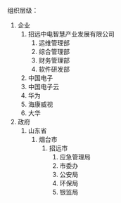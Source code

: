 组织层级：

1. 企业
    1. 招远中电智慧产业发展有限公司
        1. 运维管理部
        2. 综合管理部
        3. 财务管理部
        4. 软件研发部
    2. 中国电子
    3. 中国电子云
    4. 华为
    5. 海康威视
    6. 大华
2. 政府
    1. 山东省
        1. 烟台市
            1. 招远市
                1. 应急管理局
                2. 市委办
                3. 公安局
                4. 环保局
                5. 银监局

